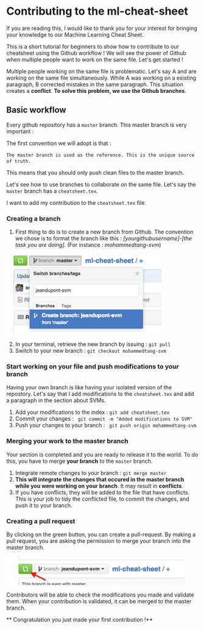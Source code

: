 # Contributing to the ml-cheat-sheet

If you are reading this, I would like to thank you for your interest for bringing your knowledge to our Machine Learning Cheat Sheet.


This is a short tutorial for beginners to show how to contribute to our cheatsheet using the Github workflow ! We will see the power of Github when multiple people want to work on the same file. Let's get started !


Multiple people working on the same file is problematic.
Let's say A and are working on the same file simultaneously. While A was working on a existing paragraph, B corrected mistakes in the same paragraph. This situation creates a **conflict**.
**To solve this problem, we use the Github branches**.

## Basic workflow
Every github repository has a ```master``` branch. This master branch is very important :


The first convention we will adopt is that :

    The master branch is used as the reference. This is the unique source of truth.


This means that you should only push clean files to the master branch.

Let's see how to use branches to collaborate on the same file. Let's say the ```master``` branch has a ```cheatsheet.tex```.


I want to add my contribution to the ```cheatsheet.tex``` file.  
###  Creating a branch

1. First thing to do is to create a new branch from Github. The convention we chose is to format the branch like this : *[yourgithubusername]-[the task you are doing]*. (For instance : *mohammedtang-svm*)

![create branch](images/create-branch.png)

2. In your terminal, retrieve the new branch by issuing : ``` git pull ```
3. Switch to your new branch : ```git checkout mohammedtang-svm```

### Start working on your file and push modifications to your branch

Having your own branch is like having your isolated version of the repostory.
Let's say that I add modifications to the ```cheatsheet.tex``` and add a paragraph in the section about SVMs.

1. Add your modifications to the index : ```git add cheatsheet.tex```
2. Commit your changes : ``` git commit -m "Added modifications to SVM"```
3. Push your changes to your branch : ``` git push origin mohammedtang-svm```

### Merging your work to the master branch

Your section is completed and you are ready to release it to the world. To do this, you have to merge **your branch** to the ```master``` branch.

1. Integrate remote changes to your branch : ```git merge master```
2. **This will integrate the changes that occured in the master branch while you were working on your branch**. It may result in **conflicts**.
3. If you have conflicts, they will be added to the file that have conflicts. This is your job to tidy the conflicted file, to commit the changes, and push it to your branch.

### Creating a pull request

By clicking on the green button, you can create a pull-request.
By making a pull request, you are asking the permission to merge your branch into the master branch.

![create pr](images/pr.png)

Contributors will be able to check the modifications you made and validate them. When your contribution is validated, it can be merged to the master branch.

** Congratulation you just made your first contribution !**
